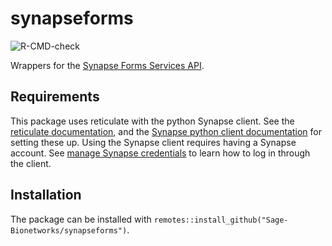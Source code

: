 # synapseforms

![R-CMD-check](https://github.com/Sage-Bionetworks/synapseforms/workflows/R-CMD-check/badge.svg?branch=master)

Wrappers for the [Synapse Forms Services API](https://docs.synapse.org/rest/#org.sagebionetworks.repo.web.controller.FormController).

## Requirements

This package uses reticulate with the python Synapse client. See the
[reticulate documentation](https://rstudio.github.io/reticulate/), and the
[Synapse python client documentation](https://python-docs.synapse.org/build/html/index.html)
for setting these up. Using the Synapse client requires having a Synapse
account. See [manage Synapse credentials](https://python-docs.synapse.org/build/html/Credentials.html)
to learn how to log in through the client.

## Installation

The package can be installed with
`remotes::install_github("Sage-Bionetworks/synapseforms")`.
